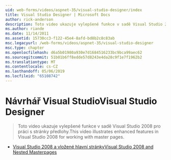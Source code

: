 ```yaml
---
uid: web-forms/videos/aspnet-35/visual-studio-designer/index
title: Visual Studio Designer | Microsoft Docs
author: rick-anderson
description: Toto video ukazuje vylepšené funkce v sadě Visual Studio 2008 pro práci s stránky předlohy.
ms.author: riande
ms.date: 11/14/2011
ms.assetid: 15730cc3-f122-45e4-8afd-bd8b2c8c83ab
msc.legacyurl: /web-forms/videos/aspnet-35/visual-studio-designer
msc.type: chapter
ms.openlocfilehash: d6a5b01980a930e7d1684516233bc9bca99aec62
ms.sourcegitcommit: 51b01b6ff8edde57d8243e4da28c9f1e7f1962b2
ms.translationtype: MT
ms.contentlocale: cs-CZ
ms.lasthandoff: 05/06/2019
ms.locfileid: "65108742"
---
```

# <a name="visual-studio-designer"></a><span data-ttu-id="a27ab-103">Návrhář Visual Studio</span><span class="sxs-lookup"><span data-stu-id="a27ab-103">Visual Studio Designer</span></span>

> <span data-ttu-id="a27ab-104">Toto video ukazuje vylepšené funkce v sadě Visual Studio 2008 pro práci s stránky předlohy.</span><span class="sxs-lookup"><span data-stu-id="a27ab-104">This video illustrates enhanced features in Visual Studio 2008 for working with master pages.</span></span>

- [<span data-ttu-id="a27ab-105">Visual Studio 2008 a vložené hlavní stránky</span><span class="sxs-lookup"><span data-stu-id="a27ab-105">Visual Studio 2008 and Nested Masterpages</span></span>](visual-studio-2008-and-nested-masterpages.md)

